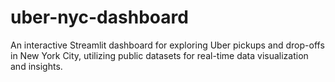 # uber-nyc-dashboard
 An interactive Streamlit dashboard for exploring Uber pickups and drop-offs in New York City, utilizing public datasets for real-time data visualization and insights.
